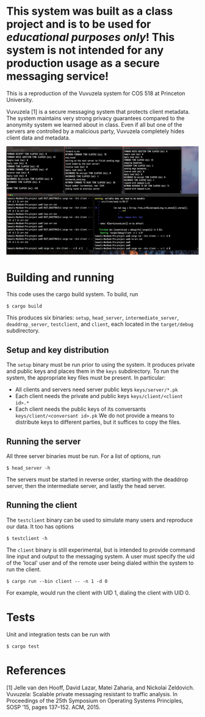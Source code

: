 # This system was built as a class project and is to be used for *educational purposes only*! This system is not intended for any production usage as a secure messaging service!



This is a reproduction of the Vuvuzela system for COS 518 at Princeton University.

Vuvuzela [1] is a secure messaging system that protects client metadata. The system maintains very strong privacy guarantees compared to the anonymity system we learned about in class. Even if all but one of the servers are controlled by a malicious party, Vuvuzela completely hides client data and metadata.

![Screenshot](figures/conv.gif)



# Building and running
This code uses the cargo build system. To build, run
```
$ cargo build
```
This produces six binaries: `setup`, `head_server`, `intermediate_server`, `deaddrop_server`, `testclient`, and `client`, each located in the `target/debug` subdirectory.

## Setup and key distribution
The `setup` binary must be run prior to using the system. It produces private and public keys and places them in the `keys` subdirectory. To run the system, the appropriate key files must be present. In particular:
* All clients and servers need server public keys `keys/server/*.pk`
* Each client needs the private and public keys `keys/client/<client id>.*`
* Each client needs the public keys of its conversants `keys/client/<conversant id>.pk`
We do not provide a means to distribute keys to different parties, but it suffices to copy the files.

## Running the server
All three server binaries must be run. For a list of options, run
```
$ head_server -h
```

The servers must be started in reverse order, starting with the deaddrop server, then the intermediate server, and lastly the head server.

## Running the client
The `testclient` binary can be used to simulate many users and reproduce our data. It too has options
```
$ testclient -h
```
The `client` binary is still experimental, but is intended to provide command line input and output to the messaging system. A user must specify the uid of the 'local' user and of the remote user being dialed within the system to run the client.

```
$ cargo run --bin client -- -n 1 -d 0
```

For example, would run the client with UID 1, dialing the client with UID 0.

# Tests
Unit and integration tests can be run with
```
$ cargo test
```

# References

[1] Jelle van den Hooff, David Lazar, Matei Zaharia, and Nickolai Zeldovich. Vuvuzela: Scalable private messaging resistant to traffic analysis. In Proceedings of the 25th Symposium on Operating Systems Principles, SOSP ’15, pages 137–152. ACM, 2015.
